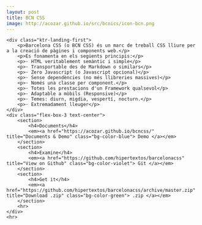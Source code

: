 ```yaml
---
layout: post
title: BCN CSS
image: http://acozar.github.io/src/bcnics/icon-bcn.png
---
```



	<div class="ktr-landing-first">
		<p>Barcelona CSS (o BCN CSS) és un marc de treball CSS lliure per a la creació de pàgines i components web.</p>
		<p>Es fonamenta en els següents principis:</p>
		<p>· HTML veritablement semàntic i simple</p>
		<p>· Transportable des de Markdown o similars</p>
		<p>· Zero Javascript (o Javascript opcional)</p>
		<p>· Sense dependències (no més llibreries massives)</p>
		<p>· Només una classe per component.</p>
		<p>· Totes les prestacions d'un Framework qualsevol</p>
		<p>· Adaptable a mòbils (Responsive)</p>
		<p>· Temes: diurn, migdia, vespertí, nocturn.</p>
		<p>· Extremadament lleuger</p>
	</div>
	<div class="flex-box-3 text-center">
		<section>
			<h4>Documents</h4>
			<em><a href="https://acozar.github.io/bcncss/" title="Documents & Demo" class="bg-color-blue"> Demo </a></em>
		</section>
		<section>
			<h4>Examine</h4>
			<em><a href="https://github.com/hipertextos/barcelonacss" title="View on Github" class="bg-color-violet"> Git </a></em>
		</section>
		<section>
			<h4>Get it</h4>
			<em><a href="https://github.com/hipertextos/barcelonacss/archive/master.zip" title="Download .zip" class="bg-color-green"> .zip </a></em>
		</section>
		<hr>
	</div>
	<hr>
